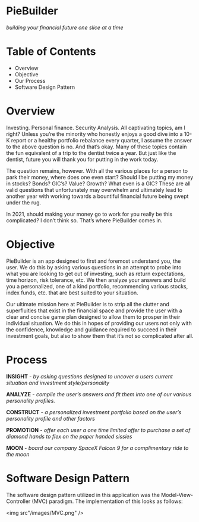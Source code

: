 # PieBuilder
*building your financial future one slice at a time*

# Table of Contents 
* Overview
* Objective
* Our Process
* Software Design Pattern 

# Overview

Investing. Personal finance. Security Analysis. All captivating topics, am I right? Unless you’re the minority who honestly enjoys a good dive into a 10-K report or a healthy portfolio rebalance every quarter, I assume the answer to the above question is no. And that’s okay. Many of these topics contain the fun equivalent of a trip to the dentist twice a year. But just like the dentist, future you will thank you for putting in the work today.

The question remains, however. With all the various places for a person to park their money, where does one even start? Should I be putting my money in stocks? Bonds? GIC’s? Value? Growth? What even is a GIC? These are all valid questions that unfortunately may overwhelm and ultimately lead to another year with working towards a bountiful financial future being swept under the rug. 

In 2021, should making your money go to work for you really be this complicated? I don’t think so. That’s where PieBuilder comes in.

# Objective

PieBuilder is an app designed to first and foremost understand you, the user. We do this by asking various questions in an attempt to probe into what you are looking to get out of investing, such as return expectations, time horizon, risk tolerance, etc. We then analyze your answers and build you a personalized, one of a kind portfolio, recommending various stocks, index funds, etc. that are best suited to your situation. 

Our ultimate mission here at PieBuilder is to strip all the clutter and superfluities that exist in the financial space and provide the user with a clear and concise game plan designed to allow them to prosper in their individual situation.  We do this in hopes of providing our users not only with the confidence, knowledge and guidance required to succeed in their investment goals, but also to show them that it’s not so complicated after all. 

# Process

**INSIGHT** - *by asking questions designed to uncover a users current situation and investment style/personality*

**ANALYZE** - *compile the user’s answers and fit them into one of our various personality profiles.*

**CONSTRUCT** - *a personalized investment portfolio based on the user’s personality profile and other factors*

**PROMOTION** - *offer each user a one time limited offer to purchase a set of diamond hands to flex on the paper handed sissies*

**MOON** - *board our company SpaceX Falcon 9 for a complimentary ride to the moon*

# Software Design Pattern

The software design pattern utilized in this application was the Model-View-Controller (MVC) paradigm. The implementation of this looks as follows:

<img src"/images/MVC.png" />






